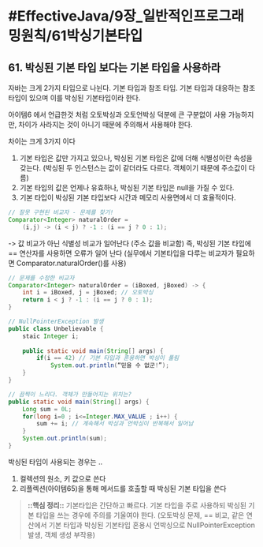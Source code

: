 # #EffectiveJava/9장_일반적인프로그래밍원칙/61박싱기본타입


## 61. 박싱된 기본 타입 보다는 기본 타입을 사용하라


자바는 크게 2가지 타입으로 나뉜다. 기본 타입과 참조 타입. 기본 타입과 대응하는 참조 타입이 있으며 이를 박싱된 기본타입이라 한다.


아이템6 에서 언급한것 처럼 오토박싱과 오토언박싱 덕분에 큰 구분없이 사용 가능하지만, 차이가 사라지는 것이 아니기 때문에 주의해서 사용해야 한다.

차이는 크게 3가지 이다
1. 기본 타입은 값만 가지고 있으나, 박싱된 기본 타입은 값에 더해 식별성이란 속성을 갖는다. (박싱된 두 인스턴스는 값이 같더라도 다르다. 객체이기 때문에 주소값이 다름)
2. 기본 타입의 값은 언제나 유효하나, 박싱된 기본 타입은 null을 가질 수 있다.
3. 기본 타입이 박싱된 기본 타입보다 시간과 메모리 사용면에서 더 효율적이다.



```java
// 잘못 구현된 비교자 - 문제를 찾기!
Comparator<Integer> naturalOrder = 
	(i,j) -> (i < j) ? -1 : (i == j ? 0 : 1);
```
-> 값 비교가 아닌 식별성 비교가 일어난다 (주소 값을 비교함)
즉, 박싱된 기본 타입에 == 연산자를 사용하면 오류가 일어 난다
(실무에서 기본타입을 다루는 비교자가 필요하면 Comparator.naturalOrder()를 사용)

```java
// 문제를 수정한 비교자
Comparator<Integer> naturalOrder = (iBoxed, jBoxed) -> {
	int i = iBoxed, j = jBoxed; // 오토박싱
	return i < j ? -1 : (i == j ? 0 : 1);
}
```


```java
// NullPointerException 발생
public class Unbelievable {
	staic Integer i;
	
	public static void main(String[] args) {
		if(i == 42) // 기본 타입과 혼용하면 박싱이 풀림
			System.out.println(“믿을 수 없군!”);
	}
}

// 끔찍이 느리다. 객체가 만들어지는 위치는?
public static void main(String[] args) {
	Long sum = 0L;
	for(long i=0 ; i<=Integer.MAX_VALUE ; i++) {
		sum += i; // 계속해서 박싱과 언박싱이 반복해서 일어남
	}
	System.out.println(sum);
}
```


박싱된 타입이 사용되는 경우는 ..
1. 컬렉션의 원소, 키 값으로 쓴다
2. 리플렉션(아이템65)을 통해 메서드를 호출할 때 박싱된 기본 타입을 쓴다


> **::핵심 정리::** 
> 기본타입은 간단하고 빠르다. 기본 타입을 주로 사용하되 박싱된 기본 타입을 쓰는 경우에 주의를 기울여야 한다. (오토박싱 문제, == 비교, 같은 연산에서 기본 타입과 박싱된 기본타입 혼용시 언박싱으로 NullPointerException 발생, 객체 생성 부작용)  


